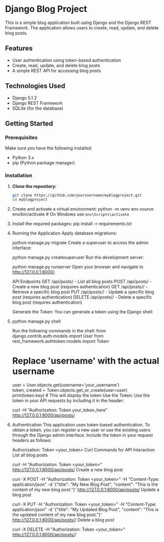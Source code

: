 # Django Blog Project

This is a simple blog application built using Django and the Django REST Framework. The application allows users to create, read, update, and delete blog posts.

## Features

- User authentication using token-based authentication
- Create, read, update, and delete blog posts
- A simple REST API for accessing blog posts

## Technologies Used

- Django 5.1.2
- Django REST Framework
- SQLite (for the database)

## Getting Started

### Prerequisites

Make sure you have the following installed:

- Python 3.x
- pip (Python package manager)

### Installation

1. **Clone the repository:**
   ```bash
   git clone https://github.com/yourusername/myblogproject.git
   cd myblogproject
2. Create and activate a virtual environment:
   python -m venv env
   source env/bin/activate  # On Windows use `env\Scripts\activate`

3. Install the required packages:
   pip install -r requirements.txt

4. Running the Application
   Apply database migrations:

    python manage.py migrate
    Create a superuser to access the admin interface:


    python manage.py createsuperuser
    Run the development server:


    python manage.py runserver
    Open your browser and navigate to http://127.0.0.1:8000/.

    API Endpoints
    GET /api/posts/ - List all blog posts
    POST /api/posts/ - Create a new blog post (requires authentication)
    GET /api/posts/<id>/ - Retrieve a specific blog post
    PUT /api/posts/<id>/ - Update a specific blog post (requires authentication)
    DELETE /api/posts/<id>/ - Delete a specific blog post (requires authentication)

   Generate the Token: You can generate a token using the Django shell:

5. python manage.py shell
   
   Run the following commands in the shell:
   from django.contrib.auth.models import User
   from rest_framework.authtoken.models import Token

   # Replace 'username' with the actual username
   user = User.objects.get(username='your_username')  
   token, created = Token.objects.get_or_create(user=user)
   print(token.key)  # This will display the token
   Use the Token: Use the token in your API requests by including it in the header:


   curl -H "Authorization: Token your_token_here" http://127.0.0.1:8000/api/posts/

6. Authentication
    This application uses token-based authentication. To obtain a token, you can register a new user or use the       existing users through the Django admin interface. Include the token in your request headers as follows:


    Authorization: Token <your_token>
    Curl Commands for API Interaction
    List all blog posts

    curl -H "Authorization: Token <your_token>" http://127.0.0.1:8000/api/posts/
    Create a new blog post

    curl -X POST -H "Authorization: Token <your_token>" -H "Content-Type: application/json" -d '{"title": "My New       Blog Post", "content": "This is the content of my new blog post."}' http://127.0.0.1:8000/api/posts/
    Update a blog post

    curl -X PUT -H "Authorization: Token <your_token>" -H "Content-Type: application/json" -d '{"title": "My Updated Blog Post", "content": "This is the updated content of my new blog post."}' http://127.0.0.1:8000/api/posts/<id>/
    Delete a blog post
    
    curl -X DELETE -H "Authorization: Token <your_token>" http://127.0.0.1:8000/api/posts/<id>/


